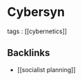 # Cybersyn

tags
: [[cybernetics]]


<a id="orge184f35"></a>

## Backlinks

-   [[socialist planning]]
